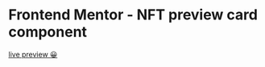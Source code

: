 # Frontend Mentor - NFT preview card component

[live preview 😀](https://vlad-2007-123456789.github.io/nft-card/)
